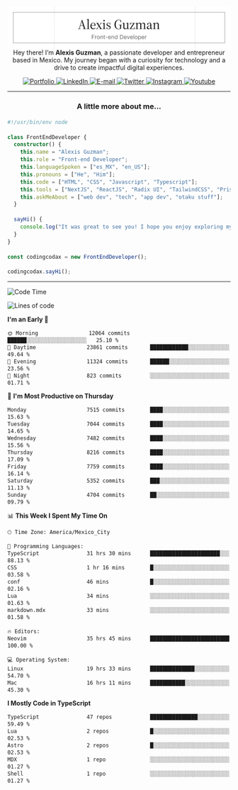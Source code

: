 <img align='right' src="./Banner.png" width="" />
<p align='center'>Hey there! I’m <strong>Alexis Guzman</strong>, a passionate developer and entrepreneur based in Mexico. My journey began with a curiosity for technology and a drive to create impactful digital experiences.</p>

<div align='center'>
  <a href='https://www.codingcodax.dev' target='_blank'>
    <img alt='Portfolio' src='https://img.shields.io/badge/Portfolio-black?logo=vercel&style=flat-square'>
  </a>
  <a href='https://linkedin.com/in/codingcodax' target='_blank'>
    <img alt='LinkedIn' src='https://img.shields.io/badge/LinkedIn-black?logo=LinkedIn&style=flat-square'>
  </a>
  <a href='mailto:hello@codingcodax.com' target='_blank'>
    <img alt='E-mail' src='https://img.shields.io/badge/Email-black?logo=Gmail&style=flat-square'>
  </a>
  <a href='https://x.com/codingcodax' target='_blank'>
    <img alt='Twitter' src='https://img.shields.io/badge/X-black?logo=X&style=flat-square'>
  </a>
  <a href='https://www.instagram.com/codingcodax' target='_blank'>
    <img alt='Instagram' src='https://img.shields.io/badge/Instagram-black?logo=Instagram&style=flat-square'>
  </a>
  <a href='https://www.youtube.com/@codingcodax' target='_blank'>
    <img alt='Youtube' src='https://img.shields.io/badge/YouTube-black?logo=Youtube&style=flat-square'>
  </a>
</div>


---

<h3 align='center'>A little more about me...</h3>

```typescript
#!/usr/bin/env node

class FrontEndDeveloper {
  constructor() {
    this.name = "Alexis Guzman";
    this.role = "Front-end Developer";
    this.languageSpoken = ["es_MX", "en_US"];
    this.pronouns = ["He", "Him"];
    this.code = ["HTML", "CSS", "Javascript", "Typescript"];
    this.tools = ["NextJS", "ReactJS", "Radix UI", "TailwindCSS", "Prisma", "Shadcn UI"];
    this.askMeAbout = ["web dev", "tech", "app dev", "otaku stuff"];
  }

  sayHi() {
    console.log("It was great to see you! I hope you enjoy exploring my work.");
  }
}

const codingcodax = new FrontEndDeveloper();

codingcodax.sayHi();
```

---

<!--START_SECTION:waka-->
![Code Time](http://img.shields.io/badge/Code%20Time-3%2C416%20hrs%2030%20mins-blue)

![Lines of code](https://img.shields.io/badge/From%20Hello%20World%20I%27ve%20Written-9.9%20million%20lines%20of%20code-blue)

**I'm an Early 🐤** 

```text
🌞 Morning                12064 commits       ██████░░░░░░░░░░░░░░░░░░░   25.10 % 
🌆 Daytime                23861 commits       ████████████░░░░░░░░░░░░░   49.64 % 
🌃 Evening                11324 commits       ██████░░░░░░░░░░░░░░░░░░░   23.56 % 
🌙 Night                  823 commits         ░░░░░░░░░░░░░░░░░░░░░░░░░   01.71 % 
```
📅 **I'm Most Productive on Thursday** 

```text
Monday                   7515 commits        ████░░░░░░░░░░░░░░░░░░░░░   15.63 % 
Tuesday                  7044 commits        ████░░░░░░░░░░░░░░░░░░░░░   14.65 % 
Wednesday                7482 commits        ████░░░░░░░░░░░░░░░░░░░░░   15.56 % 
Thursday                 8216 commits        ████░░░░░░░░░░░░░░░░░░░░░   17.09 % 
Friday                   7759 commits        ████░░░░░░░░░░░░░░░░░░░░░   16.14 % 
Saturday                 5352 commits        ███░░░░░░░░░░░░░░░░░░░░░░   11.13 % 
Sunday                   4704 commits        ██░░░░░░░░░░░░░░░░░░░░░░░   09.79 % 
```


📊 **This Week I Spent My Time On** 

```text
🕑︎ Time Zone: America/Mexico_City

💬 Programming Languages: 
TypeScript               31 hrs 30 mins      ██████████████████████░░░   88.13 % 
CSS                      1 hr 16 mins        █░░░░░░░░░░░░░░░░░░░░░░░░   03.58 % 
conf                     46 mins             █░░░░░░░░░░░░░░░░░░░░░░░░   02.16 % 
Lua                      34 mins             ░░░░░░░░░░░░░░░░░░░░░░░░░   01.63 % 
markdown.mdx             33 mins             ░░░░░░░░░░░░░░░░░░░░░░░░░   01.58 % 

🔥 Editors: 
Neovim                   35 hrs 45 mins      █████████████████████████   100.00 % 

💻 Operating System: 
Linux                    19 hrs 33 mins      ██████████████░░░░░░░░░░░   54.70 % 
Mac                      16 hrs 11 mins      ███████████░░░░░░░░░░░░░░   45.30 % 
```

**I Mostly Code in TypeScript** 

```text
TypeScript               47 repos            ███████████████░░░░░░░░░░   59.49 % 
Lua                      2 repos             █░░░░░░░░░░░░░░░░░░░░░░░░   02.53 % 
Astro                    2 repos             █░░░░░░░░░░░░░░░░░░░░░░░░   02.53 % 
MDX                      1 repo              ░░░░░░░░░░░░░░░░░░░░░░░░░   01.27 % 
Shell                    1 repo              ░░░░░░░░░░░░░░░░░░░░░░░░░   01.27 % 
```




<!--END_SECTION:waka-->

